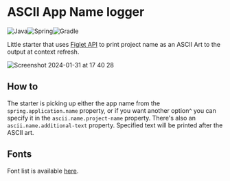# ASCII App Name logger

![Java](https://img.shields.io/badge/java-%23ED8B00.svg?style=for-the-badge&logo=openjdk&logoColor=white)![Spring](https://img.shields.io/badge/spring-%236DB33F.svg?style=for-the-badge&logo=spring&logoColor=white)![Gradle](https://img.shields.io/badge/Gradle-02303A.svg?style=for-the-badge&logo=Gradle&logoColor=white)

Little starter that uses [Figlet API](https://figlet-api.onrender.com/) to print project name as an ASCII Art to the output at context refresh.

![Screenshot 2024-01-31 at 17 40 28](https://github.com/vikhani/ascii-name-logger-starter-demo/assets/51340623/bbae3437-42a9-41bf-9ea1-6d398fe8bd5f)

## How to
The starter is picking up either the app name from the `spring.application.name` property, or if you want another option^ you can specify it in the `ascii.name.project-name` property.
There's also an `ascii.name.additional-text` property. Specified text will be printed after the ASCII art.

## Fonts
Font list is available [here](http://www.figlet.org/examples.html).
